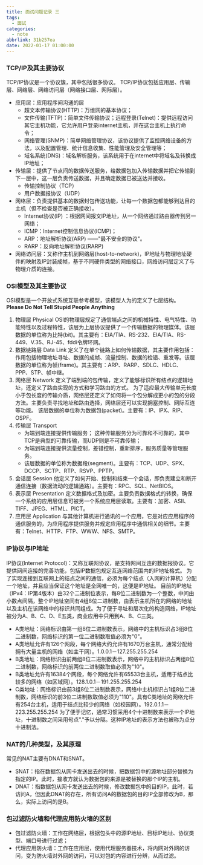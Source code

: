 ```yaml
---
title: 面试问题记录 三
tags:
  - 面试
categories:
  - note
abbrlink: 31b257ea
date: 2022-01-17 01:00:00
---
```



### TCP/IP及其主要协议

TCP/IP协议是一个协议簇，其中包括很多协议。
TCP/IP协议包括应用层、传输层、网络层、网络访问层（网络接口层、网际层）。
* 应用层：应用程序间沟通的层
    * 超文本传输协议(HTTP)：万维网的基本协议；
    * 文件传输(TFTP)：简单文件传输协议；远程登录(Telnet)：提供远程访问其它主机功能，它允许用户登录internet主机，并在这台主机上执行命令；
    * 网络管理(SNMP)：简单网络管理协议，该协议提供了监控网络设备的方法，以及配置管理、统计信息收集、性能管理及安全管理等；
    * 域名系统(DNS)：域名解析服务，该系统用于在internet中将域名及转换成IP地址；
* 传输层：提供了节点间的数据传送服务，给数据包加入传输数据并把它传输到下一层中，这一层负责传送数据，并且确定数据已被送达并接收。
    * 传输控制协议（TCP）
    * 用户数据报协议（UDP）
* 网络层：负责提供基本的数据封包传送功能，让每一个数据包都能够到达目的主机（但不检查是否被正确接收）。
    * Internet协议(IP) ：根据网间报文IP地址，从一个网络通过路由器传到另一网络；
    * ICMP：Internet控制信息协议(ICMP)；
    * ARP：地址解析协议(ARP) ——"最不安全的协议"。
    * RARP：反向地址解析协议(RARP)
* 网络访问层：又称作主机到网络层(host-to-network)，IP地址与物理地址硬件的映射及IP封装成帧，基于不同硬件类型的网络接口，网络访问层定义了与物理介质的连接。
<!--more-->

### OSI模型及其主要协议
OSI模型是一个开放式系统互联参考模型，该模型人为的定义了七层结构。
**Please Do Not Tell Stupid People Anything**
1. 物理层 Physical
OSI的物理层规定了通信端点之间的机械特性、电气特性、功能特性以及过程特性，该层为上层协议提供了一个传输数据的物理媒体。该层数据的单位称为比特(bit)。其主要有：EIA/TIA、RS-232、EIA/TIA、RS-449、V.35、RJ-45、fddi令牌环网。
2. 数据链路层 Data Link
定义了在单个链路上如何传输数据，其主要作用包括：作用包括物理地址寻址、数据的成帧、流量控制、数据的检错、重发等。该层数据的单位称为帧(frame)。其主要有：ARP、RARP、SDLC、HDLC、PPP、STP、帧中继。
3. 网络层 Network
定义了端到端的包传输，定义了能够标识所有结点的逻辑地址，还定义了路由实现的方式和学习路由的方式。
为了适应最大传输单元长度小于包长度的传输介质，网络层还定义了如何将一个包分解成更小的包的分段方法。主要负责寻找地址和路由选择，网络层还可以实现拥塞控制、网际互连等功能。
该层数据的单位称为数据包(packet)。主要有：IP、IPX、RIP、OSPF。
4. 传输层 Transport
    * 为端到端连接提供传输服务；
这种传输服务分为可靠和不可靠的，其中TCP是典型的可靠传输，而UDP则是不可靠传输；
    * 为端到端连接提供流量控制，差错控制，重新排序，服务质量等管理服务。
    * 该层数据的单位称为数据段(segment)。主要有：TCP、UDP、SPX、DCCP、SCTP、RTP、RSVP、PPTP。
5. 会话层 Session
他定义了如何开始、控制和结束一个会话，即负责建立和断开通信连接（数据流动的逻辑通路）。主要有：RPC、SQL、NetBIOS。
6. 表示层 Presentation
定义数据格式及加密。主要负责数据格式的转换，确保一个系统的应用层信息可被另一个系统应用层读取。主要有：加密、ASII、TIFF、JPEG、HTML、PICT。
7. 应用层 Application
与其他计算机进行通讯的一个应用，它是对应应用程序的通信服务的，为应用程序提供服务并规定应用程序中通信相关的细节。主要有：Telnet、HTTP、FTP、WWW、NFS、SMTP。

### IP协议与IP地址


IP协议(Internet Protocol)：又称互联网协议，是支持网间互连的数据报协议。它提供网间连接的完善功能，包括IP数据包规定互连网络范围内的IP地址格式。
为了实现连接到互联网上的结点之间的通信，必须为每个结点（入网的计算机）分配一个地址，并且应当保证这个地址是全网唯一的，这便是IP地址。
目前的IP地址（IPv4：IP第4版本）由32个二进制位表示，每8位二进制数为一个整数，中间由小数点间隔，整个IP地址空间有4组8位二进制数，由表示主机所在的网络的地址以及主机在该网络中的标识共同组成。为了便于寻址和层次化的构造网络，IP地址被分为A、B、C、D、E五类，商业应用中只用到A、B、C三类。
* A类地址：网络标识由第一组8位二进制数表示，网络中的主机标识占3组8位二进制数，网络标识的第一位二进制数取值必须为"0"。
* A类地址允许有126个网段，每个网络大约允许有1670万台主机，通常分配给拥有大量主机的网络（如主干网）。1.0.0.1－127.255.255.254
* B类地址：网络标识由前两组8位二进制数表示，网络中的主机标识占两组8位二进制数，网络标识的前两位二进制数取值必须为"10"。
* B类地址允许有16384个网段，每个网络允许有65533台主机，适用于结点比较多的网络（如区域网）。128.1.0.1－191.255.255.254
* C类地址：网络标识由前3组8位二进制数表示，网络中主机标识占1组8位二进制数，网络标识的前3位二进制数取值必须为"110"。具有C类地址的网络允许有254台主机，适用于结点比较少的网络（如校园网）。192.0.1.1－223.255.255.254
为了便于记忆，通常习惯采用4个十进制数来表示一个IP地址，十进制数之间采用句点"."予以分隔。这种IP地址的表示方法也被称为点分十进制法。

### NAT的几种类型，及其原理
常见的NAT主要有DNAT和SNAT。
* SNAT：指在数据包从网卡发送出去的时候，把数据包中的源地址部分替换为指定的IP。此时，接收方就认为数据包的来源是被替换的那个IP的主机。
* DNAT：指数据包从网卡发送出去的时候，修改数据包中的目的IP。此时，若访问A，但因此DNAT的存在，所有访问A的数据包的目的IP全部修改为B，那么，实际上访问的是B。

### 包过滤防火墙和代理应用防火墙的区别
* 包过滤防火墙：工作在网络层，根据包头中的源IP地址、目标IP地址、协议类型、端口号进行过滤；
* 代理应用防火墙：工作在应用层，使用代理服务器技术，将内网对外网的访问，变为防火墙对外网的访问，可以对包的内容进行分辨，从而过滤。